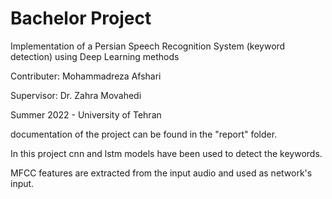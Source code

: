 # Bachelor Project
Implementation of a Persian Speech Recognition System (keyword detection) using Deep Learning methods

Contributer: Mohammadreza Afshari

Supervisor: Dr. Zahra Movahedi

Summer 2022 - University of Tehran

documentation of the project can be found in the "report" folder.

In this project cnn and lstm models have been used to detect the keywords.

MFCC features are extracted from the input audio and used as network's input.
 
